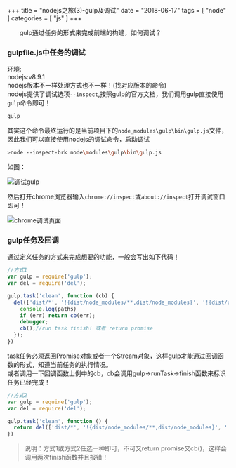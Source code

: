 +++
title = "nodejs之旅(3)-gulp及调试"
date = "2018-06-17"
tags = [ "node" ]
categories = [ "js" ]
+++

　　gulp通过任务的形式来完成前端的构建，如何调试？
<!--more-->
### gulpfile.js中任务的调试

环境:  
nodejs:v8.9.1  
nodejs版本不一样处理方式也不一样！(找对应版本的命令)  
nodejs提供了调试选项`--inspect`,按照gulp的官方文档，我们调用gulp直接使用`gulp`命令即可！

```js
gulp
```

其实这个命令最终运行的是当前项目下的`node_modules\gulp\bin\gulp.js`文件，因此我们可以直接使用nodejs的调试命令，启动调试

```bash
>node --inspect-brk node\modules\gulp\bin\gulp.js
```

如图：  

![调试gulp](../../pictures/QQ20180617004437.png '点我访问')  

然后打开chrome浏览器输入`chrome://inspect`或`about://inspect`打开调试窗口即可！

![chrome调试页面](../../pictures/QQ20180617004647.png '点我访问')  

### gulp任务及回调

通过定义任务的方式来完成想要的功能，一般会写出如下代码！

```js
//方式1
var gulp = require('gulp');
var del = require('del');

gulp.task('clean', function (cb) {
  del(['dist/*', '!{dist/node_modules/**,dist/node_modules}', '!{dist/upload/**,dist/upload}']).then((paths, err) => {
    console.log(paths)
    if (err) return cb(err);
    debugger;
    cb();//run task finish! 或者 return promise
  });
})
```

task任务必须返回Promise对象或者一个Stream对象，这样gulp才能通过回调函数的形式，知道当前任务的执行情况。  
或者调用一下回调函数上例中的cb，cb会调用gulp->runTask->finish函数来标识任务已经完成！

```js
//方式2
var gulp = require('gulp');
var del = require('del');

gulp.task('clean', function () {
  return del(['dist/*', '!{dist/node_modules/**,dist/node_modules}', '!{dist/upload/**,dist/upload}'])
})
```

> 说明：方式1或方式2任选一种即可，不可又return promise又cb()，这样会调用两次finish函数并且报错！

























